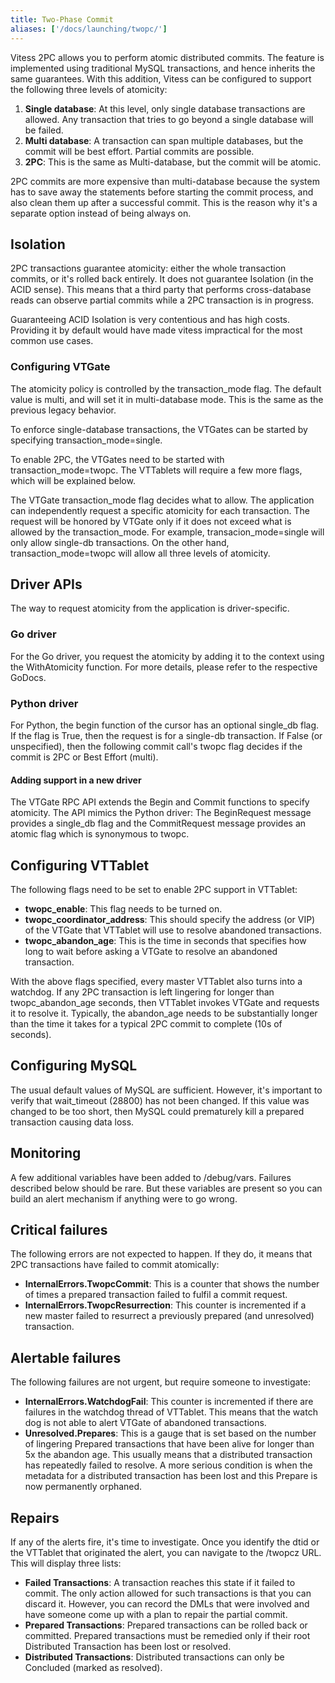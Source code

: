 ```yaml
---
title: Two-Phase Commit
aliases: ['/docs/launching/twopc/']
---
```


Vitess 2PC allows you to perform atomic distributed commits. The feature is implemented using traditional MySQL transactions, and hence inherits the same guarantees. With this addition, Vitess can be configured to support the following three levels of atomicity:

1. **Single database**: At this level, only single database transactions are allowed. Any transaction that tries to go beyond a single database will be failed.
2. **Multi database**: A transaction can span multiple databases, but the commit will be best effort. Partial commits are possible.
3. **2PC**: This is the same as Multi-database, but the commit will be atomic.

2PC commits are more expensive than multi-database because the system has to save away the statements before starting the commit process, and also clean them up after a successful commit. This is the reason why it's a separate option instead of being always on.

## Isolation

2PC transactions guarantee atomicity: either the whole transaction commits, or it's rolled back entirely. It does not guarantee Isolation (in the ACID sense). This means that a third party that performs cross-database reads can observe partial commits while a 2PC transaction is in progress.

Guaranteeing ACID Isolation is very contentious and has high costs. Providing it by default would have made vitess impractical for the most common use cases.

### Configuring VTGate

The atomicity policy is controlled by the transaction_mode flag. The default value is multi, and will set it in multi-database mode. This is the same as the previous legacy behavior.

To enforce single-database transactions, the VTGates can be started by specifying transaction_mode=single.

To enable 2PC, the VTGates need to be started with transaction_mode=twopc. The VTTablets will require a few more flags, which will be explained below.

The VTGate transaction_mode flag decides what to allow. The application can independently request a specific atomicity for each transaction. The request will be honored by VTGate only if it does not exceed what is allowed by the transaction_mode. For example, transacion_mode=single will only allow single-db transactions. On the other hand, transaction_mode=twopc will allow all three levels of atomicity.

## Driver APIs

The way to request atomicity from the application is driver-specific.

### Go driver

For the Go driver, you request the atomicity by adding it to the context using the WithAtomicity function. For more details, please refer to the respective GoDocs.

### Python driver

For Python, the begin function of the cursor has an optional single_db flag. If the flag is True, then the request is for a single-db transaction. If False (or unspecified), then the following commit call's twopc flag decides if the commit is 2PC or Best Effort (multi).

#### Adding support in a new driver

The VTGate RPC API extends the Begin and Commit functions to specify atomicity. The API mimics the Python driver: The BeginRequest message provides a single_db flag and the CommitRequest message provides an atomic flag which is synonymous to twopc.

## Configuring VTTablet

The following flags need to be set to enable 2PC support in VTTablet:

* **twopc_enable**: This flag needs to be turned on.
* **twopc_coordinator_address**: This should specify the address (or VIP) of the VTGate that VTTablet will use to resolve abandoned transactions.
* **twopc_abandon_age**: This is the time in seconds that specifies how long to wait before asking a VTGate to resolve an abandoned transaction.

With the above flags specified, every master VTTablet also turns into a watchdog. If any 2PC transaction is left lingering for longer than twopc_abandon_age seconds, then VTTablet invokes VTGate and requests it to resolve it. Typically, the abandon_age needs to be substantially longer than the time it takes for a typical 2PC commit to complete (10s of seconds).

## Configuring MySQL

The usual default values of MySQL are sufficient. However, it's important to verify that wait_timeout (28800) has not been changed. If this value was changed to be too short, then MySQL could prematurely kill a prepared transaction causing data loss.

## Monitoring

A few additional variables have been added to /debug/vars. Failures described below should be rare. But these variables are present so you can build an alert mechanism if anything were to go wrong.

## Critical failures

The following errors are not expected to happen. If they do, it means that 2PC transactions have failed to commit atomically:

* **InternalErrors.TwopcCommit**: This is a counter that shows the number of times a prepared transaction failed to fulfil a commit request.
* **InternalErrors.TwopcResurrection**: This counter is incremented if a new master failed to resurrect a previously prepared (and unresolved) transaction.

## Alertable failures

The following failures are not urgent, but require someone to investigate:

* **InternalErrors.WatchdogFail**: This counter is incremented if there are failures in the watchdog thread of VTTablet. This means that the watch dog is not able to alert VTGate of abandoned transactions.
* **Unresolved.Prepares**: This is a gauge that is set based on the number of lingering Prepared transactions that have been alive for longer than 5x the abandon age. This usually means that a distributed transaction has repeatedly failed to resolve. A more serious condition is when the metadata for a distributed transaction has been lost and this Prepare is now permanently orphaned.

## Repairs

If any of the alerts fire, it's time to investigate. Once you identify the dtid or the VTTablet that originated the alert, you can navigate to the /twopcz URL. This will display three lists:

* **Failed Transactions**: A transaction reaches this state if it failed to commit. The only action allowed for such transactions is that you can discard it. However, you can record the DMLs that were involved and have someone come up with a plan to repair the partial commit.
* **Prepared Transactions**: Prepared transactions can be rolled back or committed. Prepared transactions must be remedied only if their root Distributed Transaction has been lost or resolved.
* **Distributed Transactions**: Distributed transactions can only be Concluded (marked as resolved).
